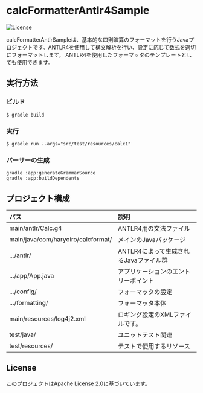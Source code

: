 # calcFormatterAntlr4Sample

[![License](https://img.shields.io/badge/License-Apache_2.0-blue.svg)](https://opensource.org/licenses/Apache-2.0)

calcFormatterAntlrSampleは、基本的な四則演算のフォーマットを行うJavaプロジェクトです。ANTLR4を使用して構文解析を行い、設定に応じて数式を適切にフォーマットします。
ANTLR4を使用したフォーマッタのテンプレートとしても使用できます。

## 実行方法

### ビルド

```shell
$ gradle build
```

### 実行

```shell
$ gradle run --args="src/test/resources/calc1"
```

### パーサーの生成

```shell
gradle :app:generateGrammarSource
gradle :app:buildDependents
```

## プロジェクト構成

| パス                                 | 説明                       |
|:-----------------------------------|:-------------------------|
| main/antlr/Calc.g4                 | ANTLR4用の文法ファイル           |
| main/java/com/haryoiro/calcformat/ | メインのJavaパッケージ            |
| .../antlr/                         | ANTLR4によって生成されるJavaファイル群 |
| .../app/App.java                   | アプリケーションのエントリーポイント       |
| .../config/                        | フォーマッタの設定                |
| .../formatting/                    | フォーマッタ本体                 |
| main/resources/log4j2.xml          | ロギング設定のXMLファイルです。        |
| test/java/                         | ユニットテスト関連                |
| test/resources/                    | テストで使用するリソース             |


## License

このプロジェクトはApache License 2.0に基づいています。
